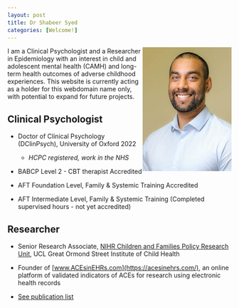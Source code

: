 ```yaml
---
layout: post
title: Dr Shabeer Syed
categories: [Welcome!]
---
```


<img style="float: right;" src="/images/shabeer%20profile%20cropped.jpg" alt="Shabeer Syed" width="200"/>
I am a Clinical Psychologist and a Researcher in Epidemiology with an interest in child and adolescent mental health (CAMH) and long-term health outcomes of adverse childhood experiences. This website is currently acting as a holder for this webdomain name only, with potential to expand for future projects.

## Clinical Psychologist

- Doctor of Clinical Psychology (DClinPsych), University of Oxford 2022
   - *HCPC registered, work in the NHS*
   
- BABCP Level 2 - CBT therapist Accredited

- AFT Foundation Level, Family & Systemic Training Accredited

- AFT Intermediate Level, Family  & Systemic Training (Completed supervised hours - not yet accredited)

<div style="text-align: center;">
 <script async type="text/javascript" src="//cdn.carbonads.com/carbon.js?serve=CE7D6KJY&placement=wwwamitmerchantcom" id="_carbonads_js"></script>
</div>

## Researcher

- Senior Research Associate, [NIHR Children and Families Policy Research Unit](https://www.ucl.ac.uk/children-policy-research/), UCL Great Ormond Street Institute of Child Health

- Founder of [www.ACEsinEHRs.com](https://acesinehrs.com/), an online platform of validated indicators of ACEs for research using electronic health records

- [See publication list](https://shabeer-syed.github.io/shabeersyed/publications/)

